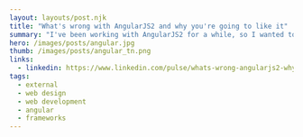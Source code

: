 ```yaml
---
layout: layouts/post.njk
title: "What's wrong with AngularJS2 and why you're going to like it"
summary: "I've been working with AngularJS2 for a while, so I wanted to give some thoughts to those who are thinking or planning to update or upgrade their apps to this new version. I'll discuss what's new, what's very different, what works and what is going to be a challenge."
hero: /images/posts/angular.jpg
thumb: /images/posts/angular_tn.png
links:
  - linkedin: https://www.linkedin.com/pulse/whats-wrong-angularjs2-why-youre-still-going-like-ray-villalobos
tags:
  - external
  - web design
  - web development
  - angular
  - frameworks
---
```

